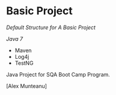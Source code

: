 # Basic Project

*Default Structure for A Basic Project*

_Java 7_

* Maven
* Log4j
* TestNG

Java Project for SQA Boot Camp Program.

[Alex Munteanu]
